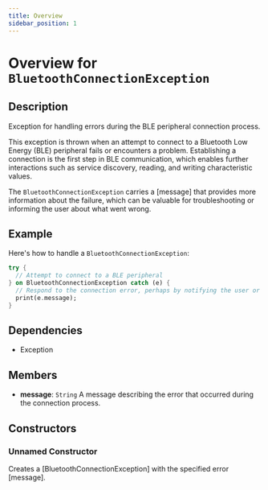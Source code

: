 ```yaml
---
title: Overview
sidebar_position: 1
---
```


# Overview for `BluetoothConnectionException`

## Description

Exception for handling errors during the BLE peripheral connection process.

 This exception is thrown when an attempt to connect to a Bluetooth Low Energy (BLE) peripheral
 fails or encounters a problem. Establishing a connection is the first step in BLE communication,
 which enables further interactions such as service discovery, reading, and writing
 characteristic values.

 The `BluetoothConnectionException` carries a [message] that provides more information about
 the failure, which can be valuable for troubleshooting or informing the user about what went
 wrong.

 ## Example
 Here's how to handle a `BluetoothConnectionException`:
 ```dart
 try {
   // Attempt to connect to a BLE peripheral
 } on BluetoothConnectionException catch (e) {
   // Respond to the connection error, perhaps by notifying the user or attempting a reconnect
   print(e.message);
 }
 ```

## Dependencies

- Exception

## Members

- **message**: `String`
  A message describing the error that occurred during the connection process.

## Constructors

### Unnamed Constructor
Creates a [BluetoothConnectionException] with the specified error [message].

